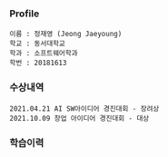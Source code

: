 ### Profile
```
이름 : 정재영 (Jeong Jaeyoung)
학교 : 동서대학교
학과 : 소프트웨어학과
학번 : 20181613
```

### 수상내역
```     
2021.04.21 AI SW아이디어 경진대회 - 장려상
2021.10.09 창업 아이디어 경진대회 - 대상  
```
### 학습이력
